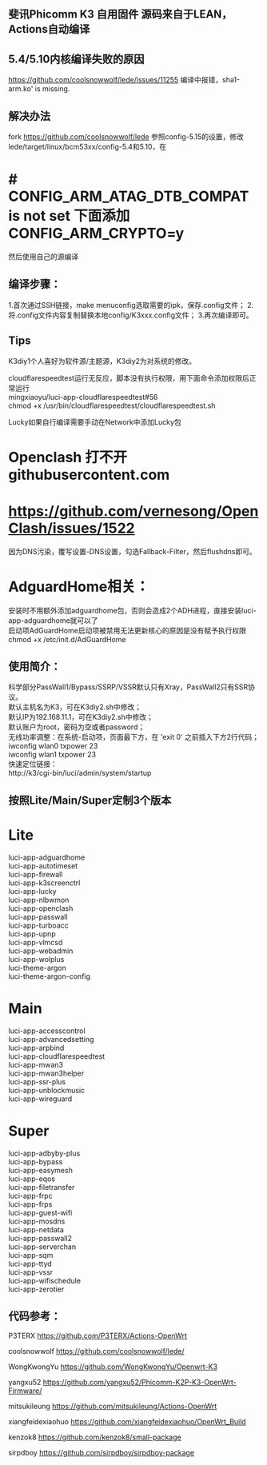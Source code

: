 ## 斐讯Phicomm K3 自用固件 源码来自于LEAN，Actions自动编译


## 5.4/5.10内核编译失败的原因
https://github.com/coolsnowwolf/lede/issues/11255
编译中报错，sha1-arm.ko' is missing.

## 解决办法
fork https://github.com/coolsnowwolf/lede
参照config-5.15的设置，修改lede/target/linux/bcm53xx/config-5.4和5.10，在
# # CONFIG_ARM_ATAG_DTB_COMPAT is not set 下面添加CONFIG_ARM_CRYPTO=y
然后使用自己的源编译

## 编译步骤：
1.首次通过SSH链接，make menuconfig选取需要的ipk，保存.config文件；
2.将.config文件内容复制替换本地config/K3xxx.config文件；
3.再次编译即可。

## Tips
K3diy1个人喜好为软件源/主题源，K3diy2为对系统的修改。  

cloudflarespeedtest运行无反应，脚本没有执行权限，用下面命令添加权限后正常运行  
mingxiaoyu/luci-app-cloudflarespeedtest#56  
chmod +x /usr/bin/cloudflarespeedtest/cloudflarespeedtest.sh  

Lucky如果自行编译需要手动在Network中添加Lucky包  

# Openclash 打不开githubusercontent.com
# https://github.com/vernesong/OpenClash/issues/1522
因为DNS污染，覆写设置-DNS设置，勾选Fallback-Filter，然后flushdns即可。

# AdguardHome相关：
安装时不用额外添加adguardhome包，否则会造成2个ADH进程，直接安装luci-app-adguardhome就可以了  
启动项AdGuardHome启动项被禁用无法更新核心的原因是没有赋予执行权限  
chmod +x /etc/init.d/AdGuardHome  

## 使用简介：
科学部分PassWall1/Bypass/SSRP/VSSR默认只有Xray，PassWall2只有SSR协议。  
默认主机名为K3，可在K3diy2.sh中修改；  
默认IP为192.168.11.1，可在K3diy2.sh中修改；  
默认账户为root，密码为空或者password；  
无线功率调整：在系统-启动项，页面最下方，在 'exit 0' 之前插入下方2行代码；  
iwconfig wlan0 txpower 23  
iwconfig wlan1 txpower 23  
快速定位链接：  
http://k3/cgi-bin/luci/admin/system/startup  

## 按照Lite/Main/Super定制3个版本
# Lite
luci-app-adguardhome  
luci-app-autotimeset  
luci-app-firewall  
luci-app-k3screenctrl  
luci-app-lucky  
luci-app-nlbwmon  
luci-app-openclash  
luci-app-passwall  
luci-app-turboacc  
luci-app-upnp  
luci-app-vlmcsd  
luci-app-webadmin  
luci-app-wolplus  
luci-theme-argon  
luci-theme-argon-config  

# Main
luci-app-accesscontrol  
luci-app-advancedsetting  
luci-app-arpbind  
luci-app-cloudflarespeedtest  
luci-app-mwan3  
luci-app-mwan3helper  
luci-app-ssr-plus  
luci-app-unblockmusic  
luci-app-wireguard  


# Super
luci-app-adbyby-plus  
luci-app-bypass  
luci-app-easymesh  
luci-app-eqos  
luci-app-filetransfer  
luci-app-frpc  
luci-app-frps  
luci-app-guest-wifi  
luci-app-mosdns  
luci-app-netdata  
luci-app-passwall2  
luci-app-serverchan  
luci-app-sqm  
luci-app-ttyd  
luci-app-vssr  
luci-app-wifischedule  
luci-app-zerotier  


## 代码参考：

P3TERX https://github.com/P3TERX/Actions-OpenWrt

coolsnowwolf https://github.com/coolsnowwolf/lede/

WongKwongYu https://github.com/WongKwongYu/Openwrt-K3

yangxu52 https://github.com/yangxu52/Phicomm-K2P-K3-OpenWrt-Firmware/

mitsukileung https://github.com/mitsukileung/Actions-OpenWrt

xiangfeidexiaohuo https://github.com/xiangfeidexiaohuo/OpenWrt_Build

kenzok8 https://github.com/kenzok8/small-package

sirpdboy https://github.com/sirpdboy/sirpdboy-package
